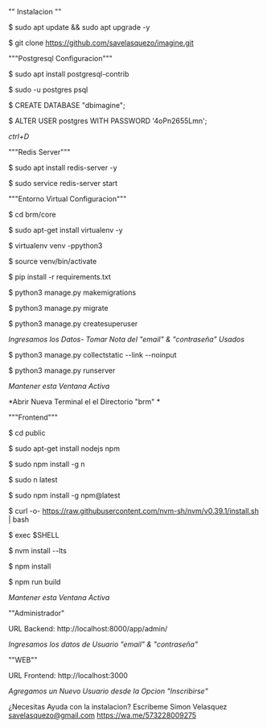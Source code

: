 "" Instalacion ""

$ sudo apt update && sudo apt upgrade -y

$ git clone https://github.com/savelasquezo/imagine.git


"""Postgresql Configuracion"""

$ sudo apt install postgresql-contrib

$ sudo -u postgres psql

$ CREATE DATABASE "dbimagine";

$ ALTER USER postgres WITH PASSWORD '4oPn2655Lmn';

*ctrl+D*

"""Redis Server"""

$ sudo apt install redis-server -y

$ sudo service redis-server start


"""Entorno Virtual Configuracion"""

$ cd brm/core

$ sudo apt-get install virtualenv -y

$ virtualenv venv -ppython3

$ source venv/bin/activate

$ pip install -r requirements.txt

$ python3 manage.py makemigrations

$ python3 manage.py migrate

$ python3 manage.py createsuperuser

*Ingresamos los Datos- Tomar Nota del "email" & "contraseña" Usados*

$ python3 manage.py collectstatic --link --noinput

$ python3 manage.py runserver

*Mantener esta Ventana Activa*


*Abrir Nueva Terminal el el Directorio "brm" *

"""Frontend"""

$ cd public

$ sudo apt-get install nodejs npm

$ sudo npm install -g n

$ sudo n latest

$ sudo npm install -g npm@latest

$ curl -o- https://raw.githubusercontent.com/nvm-sh/nvm/v0.39.1/install.sh | bash

$ exec $SHELL

$ nvm install --lts

$ npm install

$ npm run build

*Mantener esta Ventana Activa*



""Administrador"

URL Backend: http://localhost:8000/app/admin/

*Ingresamos los datos de Usuario "email" & "contraseña"*


""WEB""

URL Frontend: http://localhost:3000

*Agregamos un Nuevo Usuario desde la Opcion "Inscribirse"*



¿Necesitas Ayuda con la instalacion? Escribeme
Simon Velasquez
savelasquezo@gmail.com
https://wa.me/573228009275


